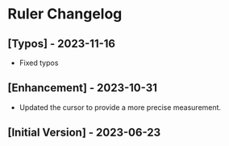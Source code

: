 # Ruler Changelog

## [Typos] - 2023-11-16

- Fixed typos

## [Enhancement] - 2023-10-31

- Updated the cursor to provide a more precise measurement.

## [Initial Version] - 2023-06-23
